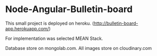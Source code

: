 # Node-Angular-Bulletin-board

This small project is deployed on heroku. (http://bulletin-board-app.herokuapp.com/)

For implementation was selected MEAN Stack.

Database store on mongolab.com. All images store on cloudinary.com
